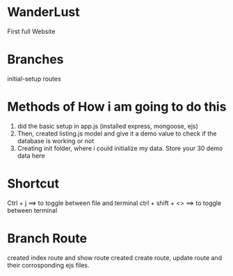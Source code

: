 # WanderLust
First full Website

# Branches

initial-setup
routes

# Methods of How i am going to do this

1. did the basic setup in app.js (installed express, mongoose, ejs)
2. Then, created listing.js model and give it a demo value to check if the database is working or not
3. Creating init folder, where i could initialize my data. Store your 30 demo data here

# Shortcut
Ctrl + j ==> to toggle between file and terminal
ctrl + shift + <> ==> to toggle between terminal


# Branch Route
created index route and show route
created create route, update route and their corrosponding ejs files.
